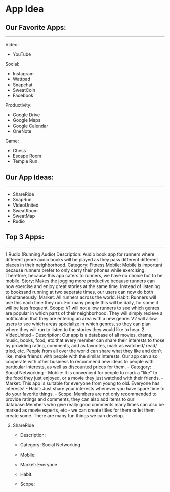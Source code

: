 # App Idea

## Our Favorite Apps:
____________________________________
Video:
- YouTube

Social:
- Instagram
- Wattpad
- Snapchat
- SweatCoin
- Facebook

Productivity:
- Google Drive
- Google Maps
- Google Calendar
- OneNote

Game:
- Chess
- Escape Room
- Temple Run


## Our App Ideas:
_________________________________________
- ShareRide
- SnapRun
- VideoUnited
- SweatRoom
- SweatMap
- Rudio


## Top 3 Apps:
_______________________________________
 1.Rudio (Running Audio)
Description: Audio book app for runners where different genre audio books will be played as they pass different different places in their neighborhood. 
Category: Fitness Mobile: Mobile is important because runners prefer to only carry their phones while exercising. Therefore, because this app caters to runners, we have no choice but to be mobile. 
Story: Makes the jogging more productive because runners can now exercise and enjoy great stories at the same time. Instead of listening to booksand running at two seperate times, our users can now do both simultaneously. 
Market: All runners across the world. 
Habit: Runners will use this each time they run. For many people this will be daily, for some it will be less frequent. 
Scope: V1 will not allow runners to see which genres are popular in which parts of their neighborhood. They will simply recieve a notification that they are entering an area with a new genre. V2 will allow users to see which areas specialize in which genres, so they can plan where they will run to listen to the stories they would like to hear.
 2. VideoUnited
    - Description: Our app is a database of all movies, drama, music, books, food, etc.that every member can share their interests to those by providing rating, comments, add as favorites, mark as watched/ read/ tried, etc. People from all over the world can share what they like and don't like, make friends with people with the similar interests. Our app can also cooperate with other business to recommend new ideas to people with particular interests, as well as discounted prices for them.
    - Category: Social Networking
    - Mobile: It is convenient for people to mark a "like" to the food they just enjoyed, or a movie they just watched with their friends.
    - Market: This app is suitable for everyone from young to old. Everyone has interests!
    - Habit: Just share your interests whenever you have spare time to do your favorite things.
    - Scope: Members are not only recommended to provide ratings and comments, they can also add items to our database.Members who give really good comments many times can also be marked as movie experts, etc - we can create titles for them or let them create some. There are many fun things we can develop.
  
 3. ShareRide
     - Description: 

    - Category: Social Networking

    - Mobile:

    
    - Market: Everyone

    - Habit: 

    - Scope: 


